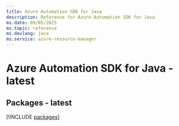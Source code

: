 ```yaml
---
title: Azure Automation SDK for Java
description: Reference for Azure Automation SDK for Java
ms.date: 09/05/2025
ms.topic: reference
ms.devlang: java
ms.service: azure-resource-manager
---
```

# Azure Automation SDK for Java - latest
## Packages - latest
[!INCLUDE [packages](automation-index.md)]